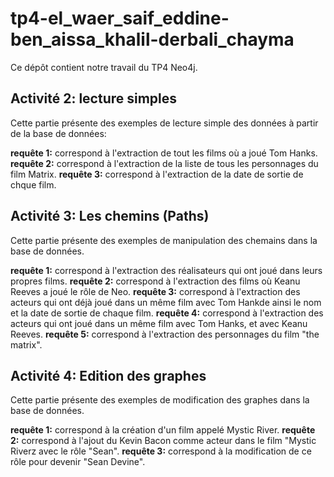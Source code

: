 # tp4-el_waer_saif_eddine-ben_aissa_khalil-derbali_chayma

Ce dépôt contient notre travail du TP4 Neo4j.


## Activité 2: lecture simples

Cette partie présente des exemples de lecture simple des données à partir de la base de données:

**requête 1:** correspond à l'extraction de tout les films où a joué Tom Hanks.
**requête 2:** correspond à l'extraction de la liste de tous les personnages du film Matrix.
**requête 3:** correspond à l'extraction de la date de sortie de chque film.

## Activité 3: Les chemins (Paths)

Cette partie présente des exemples de manipulation des chemains dans la base de données.

**requête 1:** correspond à l'extraction des réalisateurs qui ont joué dans leurs propres films.
**requête 2:** correspond à l'extraction des films où Keanu Reeves a joué le rôle de Neo.
**requête 3:** correspond à l'extraction des acteurs qui ont déjà joué dans un même film avec Tom Hankde ainsi le nom et la date de sortie de chaque film.
**requête 4:** correspond à l'extraction des acteurs qui ont joué dans un même film avec Tom Hanks, et avec Keanu Reeves.
**requête 5:** correspond à l'extraction des personnages du film "the matrix".

## Activité 4: Edition des graphes

Cette partie présente des exemples de modification des graphes dans la base de données.

**requête 1:** correspond à la création d'un film appelé Mystic River.
**requête 2:** correspond à l'ajout du Kevin Bacon comme acteur dans le film "Mystic Riverz avec le rôle "Sean".
**requête 3:** correspond à la modification de ce rôle pour devenir "Sean Devine".
